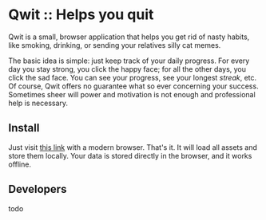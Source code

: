 Qwit :: Helps you quit
======================

Qwit is a small, browser application that helps you get rid of nasty habits, like smoking, drinking, or sending your relatives silly cat memes.

The basic idea is simple: just keep track of your daily progress. For every day you stay strong, you click the happy face; for all the other days, you click the sad face. You can see your progress, see your longest *streak*, etc. Of course, Qwit offers no guarantee what so ever concerning your success. Sometimes sheer will power and motivation is not enough and professional help is necessary.

Install
-------

Just visit [this link](http://wadmiraal.github.io/qwitapp) with a modern browser. That's it. It will load all assets and store them locally. Your data is stored directly in the browser, and it works offline.

Developers
----------

todo

